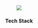 <div align="center">
  <img src="https://capsule-render.vercel.app/api?type=venom&color=auto&height=300&section=header&text=Suyong'sGitHub&fontSize=90" />
</div>

<h3 align="center">Tech Stack</h3>
<div align="center">
